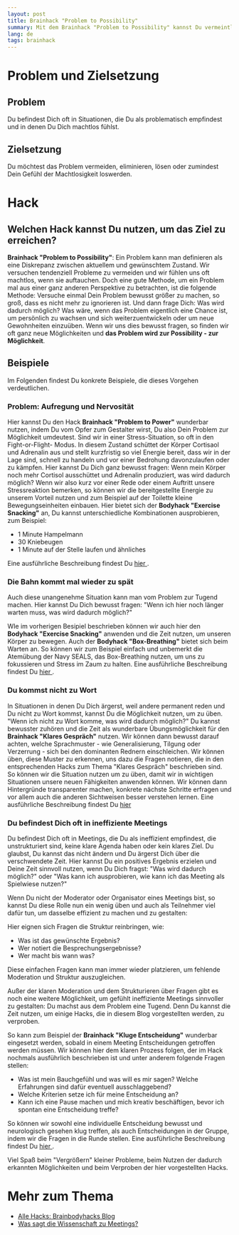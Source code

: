 ```yaml
---
layout: post
title: Brainhack "Problem to Possibility"
summary: Mit dem Brainhack "Problem to Possibility" kannst Du vermeintliche Probleme in Möglichkeiten verwandeln.
lang: de
tags: brainhack
---
```


# Problem und Zielsetzung

## Problem
Du befindest Dich oft in Situationen, die Du als problematisch empfindest und in denen Du Dich machtlos fühlst.

## Zielsetzung
Du möchtest das Problem vermeiden, eliminieren, lösen oder zumindest Dein Gefühl der Machtlosigkeit loswerden.

# Hack

## Welchen Hack kannst Du nutzen, um das Ziel zu erreichen?
**Brainhack "Problem to Possibility"**:
Ein Problem kann man definieren als eine Diskrepanz zwischen aktuellem und gewünschtem Zustand. Wir versuchen tendenziell Probleme zu vermeiden und wir fühlen uns oft machtlos, wenn sie auftauchen.
Doch eine gute Methode, um ein Problem mal aus einer ganz anderen Perspektive zu betrachten, ist die folgende Methode:
Versuche einmal Dein Problem bewusst größer zu machen, so groß, dass es nicht mehr zu ignorieren ist. Und dann frage Dich: Was wird dadurch möglich?
Was wäre, wenn das Problem eigentlich eine Chance ist, um persönlich zu wachsen und sich weiterzuentwickeln oder um neue Gewohnheiten einzuüben.
Wenn wir uns dies bewusst fragen, so finden wir oft ganz neue Möglichkeiten und **das Problem wird zur Possibility - zur Möglichkeit**.

## Beispiele
Im Folgenden findest Du konkrete Beispiele, die dieses Vorgehen verdeutlichen.

### Problem: Aufregung und Nervosität
Hier kannst Du den Hack **Brainhack "Problem to Power"** wunderbar nutzen, indem Du vom Opfer zum Gestalter wirst, Du also Dein Problem zur Möglichkeit umdeutest.
Sind wir in einer Stress-Situation, so oft in den Fight-or-Flight- Modus. In diesem Zustand schüttet der Körper Cortisaol und Adrenalin aus und stellt kurzfristig so viel Energie bereit, dass wir in der Lage sind, schnell zu handeln und vor einer Bedrohung davonzulaufen oder zu kämpfen.
Hier kannst Du Dich ganz bewusst fragen: Wenn mein Körper noch mehr Cortisol ausschüttet und Adrenalin produziert, was wird dadurch möglich?
Wenn wir also kurz vor einer Rede oder einem Auftritt unsere Stressreaktion bemerken, so können wir die bereitgestellte Energie zu unserem Vorteil nutzen und zum Beispiel auf der Toilette kleine Bewegungseinheiten einbauen. Hier bietet sich der **Bodyhack "Exercise Snacking"** an, Du kannst unterschiedliche Kombinationen ausprobieren, zum Beispiel:
- 1 Minute Hampelmann
- 30 Kniebeugen
- 1 Minute auf der Stelle laufen und ähnliches

Eine ausführliche Beschreibung findest Du [hier ](https://brainbodyhacks.github.io/2024/01/09/bodyhack-exercise-snacking/).

### Die Bahn kommt mal wieder zu spät
Auch diese unangenehme Situation kann man vom Problem zur Tugend machen.
Hier kannst Du Dich bewusst fragen: "Wenn ich hier noch länger warten muss, was wird dadurch möglich?"

WIe im vorherigen Besipiel beschrieben können wir auch hier den **Bodyhack "Exercise Snacking"** anwenden und die Zeit nutzen, um unseren Körper zu bewegen.
Auch der **Bodyhack "Box-Breathing"** bietet sich beim Warten an. So können wir zum Beispiel einfach und unbemerkt die Atemübung der Navy SEALS, das Box-Breathing nutzen, um uns zu fokussieren und Stress im Zaum zu halten.
Eine ausführliche Beschreibung findest Du [hier ](https://brainbodyhacks.github.io/2024/01/20/box-breathing/).

### Du kommst nicht zu Wort
In Situationen in denen Du Dich ärgerst, weil andere permanent reden und Du nicht zu Wort kommst, kannst Du die Möglichkeit nutzen, um zu üben. "Wenn ich nicht zu Wort komme, was wird dadurch möglich?" Du kannst bewusster zuhören und die Zeit als wunderbare Übungsmöglichkeit für den **Brainhack "Klares Gespräch"** nutzen. Wir können dann bewusst darauf achten, welche Sprachmuster - wie Generalisierung, Tilgung oder Verzerrung - sich bei den dominanten Rednern einschleichen. Wir können üben, diese Muster zu erkennen, uns dazu die Fragen notieren, die in den entsprechenden Hacks zum Thema "Klares Gespräch" beschrieben sind. So können wir die Situation nutzen um zu üben, damit wir in wichtigen Situationen unsere neuen Fähigkeiten anwenden können. Wir können dann Hintergründe transparenter machen, konkrete nächste Schritte erfragen und vor allem auch die anderen Sichtweisen besser verstehen lernen.
Eine ausführliche Beschreibung findest Du [hier ](https://brainbodyhacks.github.io/2024/01/21/klares-gespr%C3%A4ch-teil-1/)

### Du befindest Dich oft in ineffiziente Meetings
Du befindest Dich oft in Meetings, die Du als ineffizient empfindest, die unstrukturiert sind, keine klare Agenda haben oder kein klares Ziel. Du glaubst, Du kannst das nicht ändern und Du ärgerst Dich über die verschwendete Zeit. Hier kannst Du ein positives Ergebnis erzielen und Deine Zeit sinnvoll nutzen, wenn Du Dich fragst: "Was wird dadurch möglich?" oder "Was kann ich ausprobieren, wie kann ich das Meeting als Spielwiese nutzen?"

Wenn Du nicht der Moderator oder Organisator eines Meetings bist, so kannst Du diese Rolle nun ein wenig üben und auch als Teilnehmer viel dafür tun, um dasselbe effizient zu machen und zu gestalten:

Hier eignen sich Fragen die Struktur reinbringen, wie:
- Was ist das gewünschte Ergebnis?
- Wer notiert die Besprechungsergebnisse?
- Wer macht bis wann was?

Diese einfachen Fragen kann man immer wieder platzieren, um fehlende Moderation und Struktur auszugleichen.

Außer der klaren Moderation und dem Strukturieren über Fragen gibt es noch eine weitere Möglichkeit, um gefühlt ineffiziente Meetings sinnvoller zu gestalten:
Du machst aus dem Problem eine Tugend.
Denn Du kannst die Zeit nutzen, um einige Hacks, die in diesem Blog vorgestellten werden, zu verproben.

So kann zum Beispiel der **Brainhack "Kluge Entscheidung"** wunderbar eingesetzt werden, sobald in einem Meeting Entscheidungen getroffen werden müssen.
Wir können hier dem klaren Prozess folgen, der im Hack nochmals ausführlich beschrieben ist und unter anderem folgende Fragen stellen:

- Was ist mein Bauchgefühl und was will es mir sagen? Welche Erfahrungen sind dafür eventuell ausschlaggebend?
- Welche Kriterien setze ich für meine Entscheidung an?
- Kann ich eine Pause machen und mich kreativ beschäftigen, bevor ich spontan eine Entscheidung treffe?

So können wir sowohl eine individuelle Entscheidung bewusst und neurologisch gesehen klug treffen, als auch Entscheidungen in der Gruppe, indem wir die Fragen in die Runde stellen.
Eine ausführliche Beschreibung findest Du [hier ](https://brainbodyhacks.github.io/2024/01/08/kluge-entscheidung/).

Viel Spaß beim "Vergrößern" kleiner Probleme, beim Nutzen der dadurch erkannten Möglichkeiten und beim  Verproben der hier vorgestellten Hacks.

# Mehr zum Thema
- [Alle Hacks: Brainbodyhacks Blog](/blog/)
- [Was sagt die Wissenschaft zu Meetings?](https://www.betterwork.uni-hamburg.de/podcasts/was-sagt-wissenschaft-zu-meetings.html)

